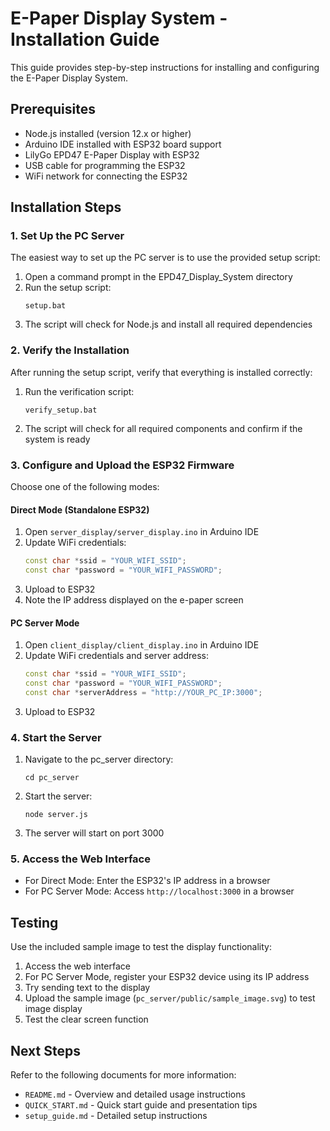 # E-Paper Display System - Installation Guide

This guide provides step-by-step instructions for installing and configuring the E-Paper Display System.

## Prerequisites

- Node.js installed (version 12.x or higher)
- Arduino IDE installed with ESP32 board support
- LilyGo EPD47 E-Paper Display with ESP32
- USB cable for programming the ESP32
- WiFi network for connecting the ESP32

## Installation Steps

### 1. Set Up the PC Server

The easiest way to set up the PC server is to use the provided setup script:

1. Open a command prompt in the EPD47_Display_System directory
2. Run the setup script:
   ```
   setup.bat
   ```
3. The script will check for Node.js and install all required dependencies

### 2. Verify the Installation

After running the setup script, verify that everything is installed correctly:

1. Run the verification script:
   ```
   verify_setup.bat
   ```
2. The script will check for all required components and confirm if the system is ready

### 3. Configure and Upload the ESP32 Firmware

Choose one of the following modes:

#### Direct Mode (Standalone ESP32)

1. Open `server_display/server_display.ino` in Arduino IDE
2. Update WiFi credentials:
   ```cpp
   const char *ssid = "YOUR_WIFI_SSID";
   const char *password = "YOUR_WIFI_PASSWORD";
   ```
3. Upload to ESP32
4. Note the IP address displayed on the e-paper screen

#### PC Server Mode

1. Open `client_display/client_display.ino` in Arduino IDE
2. Update WiFi credentials and server address:
   ```cpp
   const char *ssid = "YOUR_WIFI_SSID";
   const char *password = "YOUR_WIFI_PASSWORD";
   const char *serverAddress = "http://YOUR_PC_IP:3000";
   ```
3. Upload to ESP32

### 4. Start the Server

1. Navigate to the pc_server directory:
   ```
   cd pc_server
   ```
2. Start the server:
   ```
   node server.js
   ```
3. The server will start on port 3000

### 5. Access the Web Interface

- For Direct Mode: Enter the ESP32's IP address in a browser
- For PC Server Mode: Access `http://localhost:3000` in a browser

## Testing

Use the included sample image to test the display functionality:

1. Access the web interface
2. For PC Server Mode, register your ESP32 device using its IP address
3. Try sending text to the display
4. Upload the sample image (`pc_server/public/sample_image.svg`) to test image display
5. Test the clear screen function

## Next Steps

Refer to the following documents for more information:

- `README.md` - Overview and detailed usage instructions
- `QUICK_START.md` - Quick start guide and presentation tips
- `setup_guide.md` - Detailed setup instructions